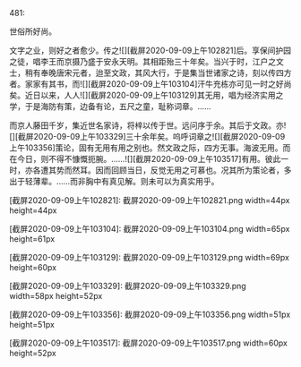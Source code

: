 481:

世俗所好尚。

文字之业，则好之者愈少。传之![][截屏2020-09-09上午102821]后。享保间护园之徒，唱李王而京摄乃盛于安永天明。其相距殆三十年矣。当兴于时，江户之文士，稍有奉晚唐宋元者，迨至文政，其风大行，于是集当世诸家之诗，刻以传四方者。家家有其书，而![][截屏2020-09-09上午103104]汗牛充栋亦可见一时之好尚矣。近日以来，人人![][截屏2020-09-09上午103129]其无用，唱为经济实用之学，于是海防有策，边备有论，五尺之童，耻称词章。……

而京人藤田千岁，集近世名家诗，将梓以传于世。远问序于余。其后于文政。亦![][截屏2020-09-09上午103329]三十余年矣。呜呼词章之![][截屏2020-09-09上午103356]策论，固有无用有用之别也。然文政之际，四方无事。海波无用。而在今日，则不得不慷慨扼腕。……![][截屏2020-09-09上午103517]有用。彼此一时，亦各遭其势而然耳。因而回顾当日，反觉无用之可慕也。况其所为策论者，多出于轻薄辈。……而非胸中有真见解。则未可以为真实用乎。

[截屏2020-09-09上午102821]: 截屏2020-09-09上午102821.png width=44px height=44px

[截屏2020-09-09上午103104]: 截屏2020-09-09上午103104.png width=65px height=61px

[截屏2020-09-09上午103129]: 截屏2020-09-09上午103129.png width=69px height=60px

[截屏2020-09-09上午103329]: 截屏2020-09-09上午103329.png width=58px height=52px

[截屏2020-09-09上午103356]: 截屏2020-09-09上午103356.png width=51px height=51px

[截屏2020-09-09上午103517]: 截屏2020-09-09上午103517.png width=60px height=52px